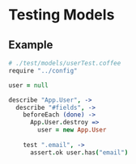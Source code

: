 # Testing Models

## Example

``` coffeescript
# ./test/models/userTest.coffee
require "../config"

user = null

describe "App.User", ->
  describe "#fields", ->
    beforeEach (done) ->
      App.User.destroy =>
        user = new App.User
        
    test ".email", ->
      assert.ok user.has("email")
```

